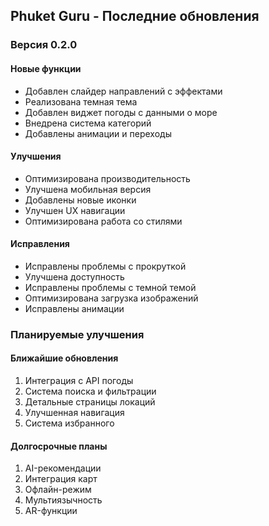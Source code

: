 ## Phuket Guru - Последние обновления

### Версия 0.2.0

#### Новые функции
- Добавлен слайдер направлений с эффектами
- Реализована темная тема
- Добавлен виджет погоды с данными о море
- Внедрена система категорий
- Добавлены анимации и переходы

#### Улучшения
- Оптимизирована производительность
- Улучшена мобильная версия
- Добавлены новые иконки
- Улучшен UX навигации
- Оптимизирована работа со стилями

#### Исправления
- Исправлены проблемы с прокруткой
- Улучшена доступность
- Исправлены проблемы с темной темой
- Оптимизирована загрузка изображений
- Исправлены анимации

### Планируемые улучшения

#### Ближайшие обновления
1. Интеграция с API погоды
2. Система поиска и фильтрации
3. Детальные страницы локаций
4. Улучшенная навигация
5. Система избранного

#### Долгосрочные планы
1. AI-рекомендации
2. Интеграция карт
3. Офлайн-режим
4. Мультиязычность
5. AR-функции